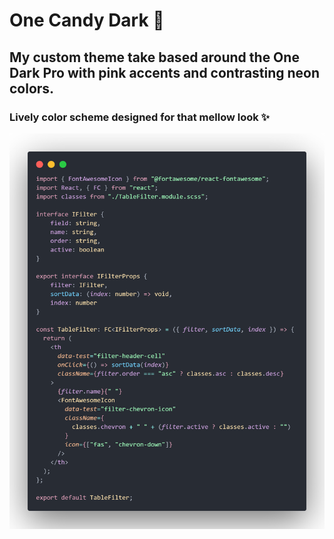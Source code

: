 # One Candy Dark 🍬
## My custom theme take based around the One Dark Pro with pink accents and contrasting neon colors.
### Lively color scheme designed for that mellow look ✨

![Typescript Demo](/images/code-transparent.png)
